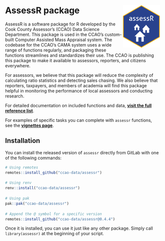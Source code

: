 
<!-- README.md is generated from README.Rmd. Please edit that file -->

# AssessR package <a href="https://github.com/ccao-data/assessr"><img src="man/figures/logo.png" align="right" height="139"/></a>

AssessR is a software package for R developed by the Cook County
Assessor’s (CCAO) Data Science Department. This package is used in the
CCAO’s custom-built Computer Assisted Mass Appraisal system. The
codebase for the CCAO’s CAMA system uses a wide range of functions
regularly, and packaging these functions streamlines and standardizes
their use. The CCAO is publishing this package to make it available to
assessors, reporters, and citizens everywhere.

For assessors, we believe that this package will reduce the complexity
of calculating ratio statistics and detecting sales chasing. We also
believe that reporters, taxpayers, and members of academia will find
this package helpful in monitoring the performance of local assessors
and conducting research.

For detailed documentation on included functions and data, [**visit the
full reference
list**](https://ccao-data.github.io/assessr/reference/index.html).

For examples of specific tasks you can complete with `assessr`
functions, see the [**vignettes
page**](https://ccao-data.github.io/assessr/articles/index.html).

## Installation

You can install the released version of `assessr` directly from GitLab
with one of the following commands:

``` r
# Using remotes
remotes::install_github("ccao-data/assessr")

# Using renv
renv::install("ccao-data/assessr")

# Using pak
pak::pak("ccao-data/assessr")

# Append the @ symbol for a specific version
remotes::install_github("ccao-data/assessr@0.4.4")
```

Once it is installed, you can use it just like any other package. Simply
call `library(assessr)` at the beginning of your script.
